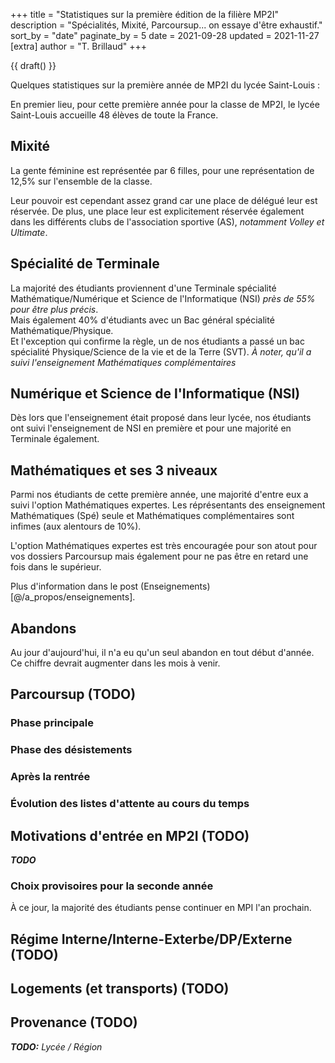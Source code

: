 +++
title = "Statistiques sur la première édition de la filière MP2I"
description = "Spécialités, Mixité, Parcoursup... on essaye d'être exhaustif."
sort_by = "date"
paginate_by = 5
date = 2021-09-28
updated = 2021-11-27
[extra]
author = "T. Brillaud"
+++

{{ draft() }}

Quelques statistiques sur la première année de MP2I du lycée Saint-Louis :

En premier lieu, pour cette première année pour la classe de MP2I, le lycée Saint-Louis
accueille 48 élèves de toute la France.

## Mixité

La gente féminine est représentée par 6 filles, pour une représentation de 12,5% sur l'ensemble de la classe.

Leur pouvoir est cependant assez grand car une place de délégué leur est réservée. De plus, une place leur est explicitement réservée également dans les différents clubs de l'association sportive (AS), *notamment Volley et Ultimate*.

## Spécialité de Terminale

La majorité des étudiants proviennent d'une Terminale spécialité Mathématique/Numérique et Science de l'Informatique (NSI) *près de 55% pour être plus précis*.  
Mais également 40% d'étudiants avec un Bac général spécialité Mathématique/Physique.    
Et l'exception qui confirme la règle, un de nos étudiants a passé un bac spécialité Physique/Science de la vie et de la Terre (SVT). *À noter, qu'il a suivi l'enseignement Mathématiques complémentaires*

## Numérique et Science de l'Informatique (NSI)

Dès lors que l'enseignement était proposé dans leur lycée, nos étudiants ont suivi l'enseignement de NSI en première et pour une majorité en Terminale également.

## Mathématiques et ses 3 niveaux

Parmi nos étudiants de cette première année, une majorité d'entre eux a suivi l'option Mathématiques expertes.
Les réprésentants des enseignement Mathématiques (Spé) seule et Mathématiques complémentaires sont infimes (aux alentours de 10%).  

L'option Mathématiques expertes est très encouragée pour son atout pour vos dossiers Parcoursup mais également pour ne pas être en retard une fois dans le supérieur.

Plus d'information dans le post (Enseignements)[@/a_propos/enseignements]. <!-- TODO: ajouter l'ancre -->

## Abandons

Au jour d'aujourd'hui, il n'a eu qu'un seul abandon en tout début d'année.
Ce chiffre devrait augmenter dans les mois à venir.

## Parcoursup (TODO)

### Phase principale
### Phase des désistements
### Après la rentrée
### Évolution des listes d'attente au cours du temps

## Motivations d'entrée en MP2I (TODO)

***TODO***

### Choix provisoires pour la seconde année

À ce jour, la majorité des étudiants pense continuer en MPI l'an prochain.

## Régime Interne/Interne-Exterbe/DP/Externe (TODO)

## Logements (et transports) (TODO)

## Provenance (TODO)

***TODO:** Lycée / Région*